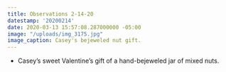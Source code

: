 ```yaml
---
title: Observations 2-14-20
datestamp: '20200214'
date: 2020-03-13 15:57:08.287000000 -05:00
image: "/uploads/img_3175.jpg"
image_caption: Casey's bejeweled nut gift.
---
```


- Casey’s sweet Valentine’s gift of a hand-bejeweled jar of mixed nuts.
